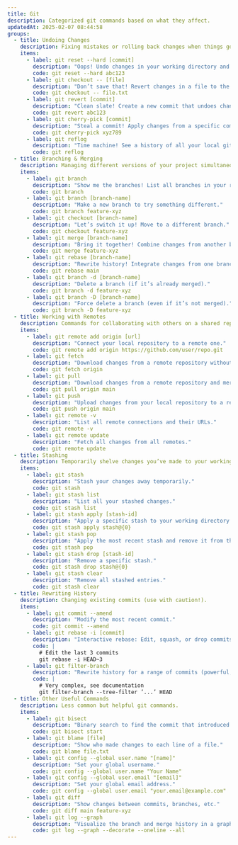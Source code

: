 ```yaml
---
title: Git
description: Categorized git commands based on what they affect.
updatedAt: 2025-02-07 08:44:58
groups:
  - title: Undoing Changes
    description: Fixing mistakes or rolling back changes when things go sideways.
    items:
      - label: git reset --hard [commit]
        description: "Oops! Undo changes in your working directory and reset to a specific commit. No turning back!"
        code: git reset --hard abc123
      - label: git checkout -- [file]
        description: "Don’t save that! Revert changes in a file to the last committed state."
        code: git checkout -- file.txt
      - label: git revert [commit]
        description: "Clean slate! Create a new commit that undoes changes from a previous one."
        code: git revert abc123
      - label: git cherry-pick [commit]
        description: "Steal a commit! Apply changes from a specific commit to your current branch."
        code: git cherry-pick xyz789
      - label: git reflog
        description: "Time machine! See a history of all your local git actions, including resets and checkouts, to recover lost work."
        code: git reflog
  - title: Branching & Merging
    description: Managing different versions of your project simultaneously.
    items:
      - label: git branch
        description: "Show me the branches! List all branches in your repository."
        code: git branch
      - label: git branch [branch-name]
        description: "Make a new branch to try something different."
        code: git branch feature-xyz
      - label: git checkout [branch-name]
        description: "Let’s switch it up! Move to a different branch."
        code: git checkout feature-xyz
      - label: git merge [branch-name]
        description: "Bring it together! Combine changes from another branch into your current one."
        code: git merge feature-xyz
      - label: git rebase [branch-name]
        description: "Rewrite history! Integrate changes from one branch into another by reapplying commits. Useful for cleaning up history before merging."
        code: git rebase main
      - label: git branch -d [branch-name]
        description: "Delete a branch (if it’s already merged)."
        code: git branch -d feature-xyz
      - label: git branch -D [branch-name]
        description: "Force delete a branch (even if it’s not merged)."
        code: git branch -D feature-xyz
  - title: Working with Remotes
    description: Commands for collaborating with others on a shared repository.
    items:
      - label: git remote add origin [url]
        description: "Connect your local repository to a remote one."
        code: git remote add origin https://github.com/user/repo.git
      - label: git fetch
        description: "Download changes from a remote repository without merging them."
        code: git fetch origin
      - label: git pull
        description: "Download changes from a remote repository and merge them into your current branch."
        code: git pull origin main
      - label: git push
        description: "Upload changes from your local repository to a remote one."
        code: git push origin main
      - label: git remote -v
        description: "List all remote connections and their URLs."
        code: git remote -v
      - label: git remote update
        description: "Fetch all changes from all remotes."
        code: git remote update
  - title: Stashing
    description: Temporarily shelve changes you’ve made to your working directory.
    items:
      - label: git stash
        description: "Stash your changes away temporarily."
        code: git stash
      - label: git stash list
        description: "List all your stashed changes."
        code: git stash list
      - label: git stash apply [stash-id]
        description: "Apply a specific stash to your working directory."
        code: git stash apply stash@{0}
      - label: git stash pop
        description: "Apply the most recent stash and remove it from the stash list."
        code: git stash pop
      - label: git stash drop [stash-id]
        description: "Remove a specific stash."
        code: git stash drop stash@{0}
      - label: git stash clear
        description: "Remove all stashed entries."
        code: git stash clear
  - title: Rewriting History
    description: Changing existing commits (use with caution!).
    items:
      - label: git commit --amend
        description: "Modify the most recent commit."
        code: git commit --amend
      - label: git rebase -i [commit]
        description: "Interactive rebase: Edit, squash, or drop commits in a range."
        code: |
          # Edit the last 3 commits
          git rebase -i HEAD~3
      - label: git filter-branch
        description: "Rewrite history for a range of commits (powerful, but complex).  Use with extreme caution!"
        code: |
          # Very complex, see documentation
          git filter-branch --tree-filter ’...’ HEAD
  - title: Other Useful Commands
    description: Less common but helpful git commands.
    items:
      - label: git bisect
        description: "Binary search to find the commit that introduced a bug."
        code: git bisect start
      - label: git blame [file]
        description: "Show who made changes to each line of a file."
        code: git blame file.txt
      - label: git config --global user.name "[name]"
        description: "Set your global username."
        code: git config --global user.name "Your Name"
      - label: git config --global user.email "[email]"
        description: "Set your global email address."
        code: git config --global user.email "your.email@example.com"
      - label: git diff
        description: "Show changes between commits, branches, etc."
        code: git diff main feature-xyz
      - label: git log --graph
        description: "Visualize the branch and merge history in a graph format."
        code: git log --graph --decorate --oneline --all
---
```

